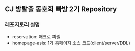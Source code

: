 ## CJ 방탈출 동호회 빠방 2기 Repository
### 레포지토리 설명
- reservation: 매크로 파일
- homepage-asis: 1기 홈페이지 소스 코드(client/server/DDL)
